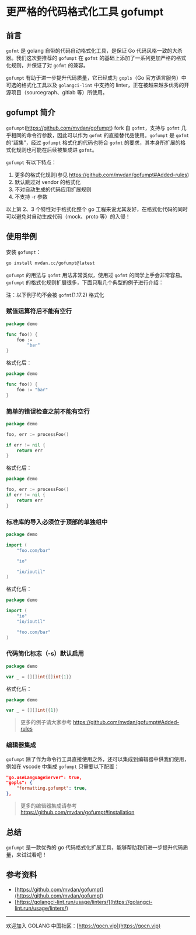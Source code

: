 # 更严格的代码格式化工具 gofumpt

## 前言

`gofmt` 是 golang 自带的代码自动格式化工具，是保证 Go 代码风格一致的大杀器。我们这次要推荐的 `gofumpt` 在 `gofmt` 的基础上添加了一系列更加严格的格式化规则，并保证了对 `gofmt` 的兼容。

`gofumpt` 有助于进一步提升代码质量，它已经成为 `gopls`（Go 官方语言服务）中可选的格式化工具以及 `golangci-lint` 中支持的 linter，正在被越来越多优秀的开源项目（sourcegraph、gitlab 等）所使用。

## gofumpt 简介

`gofumpt`(https://github.com/mvdan/gofumpt) fork 自 `gofmt`，支持与 `gofmt` 几乎相同的命令行参数，因此可以作为 `gofmt` 的直接替代品使用。`gofumpt` 是 `gofmt` 的“超集”，经过 `gofumpt` 格式化的代码也符合 `gofmt` 的要求，其本身所扩展的格式化规则也可能在后续被集成进 `gofmt`。

`gofumpt` 有以下特点：

1. 更多的格式化规则(参见 https://github.com/mvdan/gofumpt#Added-rules)
2. 默认跳过对 vendor 的格式化
3. 不对自动生成的代码应用扩展规则
4. 不支持 -r 参数

以上第 2、3 个特性对于格式化整个 go 工程来说尤其友好，在格式化代码的同时可以避免对自动生成代码（mock、proto 等）的入侵！

## 使用举例

安装 `gofumpt`：

```bash
go install mvdan.cc/gofumpt@latest
```

`gofumpt` 的用法与 `gofmt` 用法非常类似，使用过 `gofmt` 的同学上手会非常容易。`gofumpt` 的格式化规则扩展很多，下面只取几个典型的例子进行介绍：

注：以下例子均不会被 `gofmt`(1.17.2) 格式化

### 赋值运算符后不能有空行

```go
package demo

func foo() {
	foo :=
		"bar"
}
```

格式化后：

```go
package demo

func foo() {
	foo := "bar"
}
```

### 简单的错误检查之前不能有空行

```go
package demo

foo, err := processFoo()

if err != nil {
	return err
}
```

格式化后：

```go
package demo

foo, err := processFoo()
if err != nil {
	return err
}
```

### 标准库的导入必须位于顶部的单独组中

```go
package demo

import (
	"foo.com/bar"

	"io"

	"io/ioutil"
)
```

格式化后：

```go
package demo

import (
	"io"
	"io/ioutil"

	"foo.com/bar"
)
```

### 代码简化标志（-s）默认启用

```go
package demo

var _ = [][]int{[]int{1}}
```

格式化后：

```go
package demo

var _ = [][]int{{1}}
```

> 更多的例子请大家参考 https://github.com/mvdan/gofumpt#Added-rules


### 编辑器集成

`gofumpt` 除了作为命令行工具直接使用之外，还可以集成到编辑器中供我们使用，例如在 vscode 中集成 `gofumpt` 只需要以下配置：

```json
"go.useLanguageServer": true,
"gopls": {
	"formatting.gofumpt": true,
},
```

> 更多的编辑器集成请参考 https://github.com/mvdan/gofumpt#installation

## 总结

`gofumpt` 是一款优秀的 go 代码格式化扩展工具，能够帮助我们进一步提升代码质量，来试试看吧！

## 参考资料

* [https://github.com/mvdan/gofumpt](https://github.com/mvdan/gofumpt)
* [https://golangci-lint.run/usage/linters/](https://golangci-lint.run/usage/linters/)

---

欢迎加入 GOLANG 中国社区：[https://gocn.vip](https://gocn.vip)
